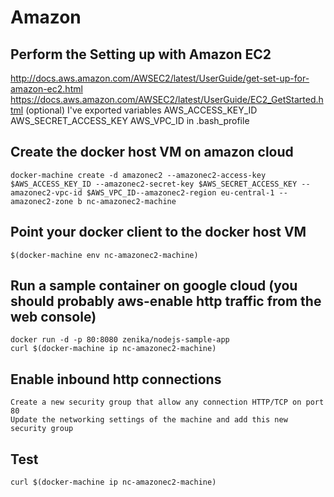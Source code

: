 # Amazon

## Perform the Setting up with Amazon EC2
http://docs.aws.amazon.com/AWSEC2/latest/UserGuide/get-set-up-for-amazon-ec2.html
https://docs.aws.amazon.com/AWSEC2/latest/UserGuide/EC2_GetStarted.html (optional)
I've exported variables AWS_ACCESS_KEY_ID AWS_SECRET_ACCESS_KEY AWS_VPC_ID in .bash_profile

## Create the docker host VM on amazon cloud
    docker-machine create -d amazonec2 --amazonec2-access-key $AWS_ACCESS_KEY_ID --amazonec2-secret-key $AWS_SECRET_ACCESS_KEY --amazonec2-vpc-id $AWS_VPC_ID--amazonec2-region eu-central-1 --amazonec2-zone b nc-amazonec2-machine

## Point your docker client to the docker host VM
    $(docker-machine env nc-amazonec2-machine)

## Run a sample container on google cloud (you should probably aws-enable http traffic from the web console)
    docker run -d -p 80:8080 zenika/nodejs-sample-app
    curl $(docker-machine ip nc-amazonec2-machine)

## Enable inbound http connections
    Create a new security group that allow any connection HTTP/TCP on port 80
    Update the networking settings of the machine and add this new security group

## Test
    curl $(docker-machine ip nc-amazonec2-machine)